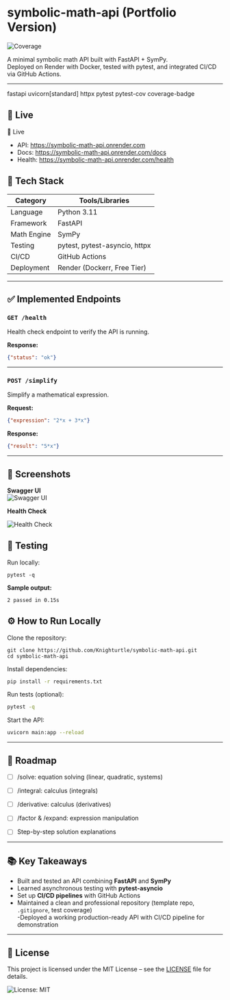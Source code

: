 # symbolic-math-api (Portfolio Version)

![Coverage](./coverage.svg)

A minimal symbolic math API built with FastAPI + SymPy.  
Deployed on Render with Docker, tested with pytest, and integrated CI/CD via GitHub Actions.


---

fastapi
uvicorn[standard]
httpx
pytest
pytest-cov
coverage-badge

## 🚀 Live
🚀 Live
- API: https://symbolic-math-api.onrender.com
- Docs: https://symbolic-math-api.onrender.com/docs
- Health: https://symbolic-math-api.onrender.com/health

## 🚀 Tech Stack
| Category        | Tools/Libraries                  |
|-----------------|----------------------------------|
| Language        | Python 3.11                      |
| Framework       | FastAPI                          |
| Math Engine     | SymPy                            |
| Testing         | pytest, pytest-asyncio, httpx    |
| CI/CD           | GitHub Actions                   |
| Deployment      | Render (Dockerr, Free Tier)                  |


---

## ✅ Implemented Endpoints

### `GET /health`
Health check endpoint to verify the API is running.

**Response:**
~~~json
{"status": "ok"}
~~~

---

### `POST /simplify`
Simplify a mathematical expression.

**Request:**
~~~json
{"expression": "2*x + 3*x"}
~~~

**Response:**
~~~json
{"result": "5*x"}
~~~

---

## 📸 Screenshots

**Swagger UI**  
![Swagger UI](assets/swagger-ui.jpg)




**Health Check**  


![Health Check](assets/health-check.jpg)






## 🧪 Testing

Run locally:
~~~
pytest -q
~~~

**Sample output:**
~~~text
2 passed in 0.15s
~~~



## ⚙️ How to Run Locally

Clone the repository:

```
git clone https://github.com/Knighturtle/symbolic-math-api.git
cd symbolic-math-api

```
Install dependencies:
```bash
pip install -r requirements.txt
```
Run tests (optional):

```bash
pytest -q
```

Start the API:
```bash
uvicorn main:app --reload
```

---



## 🚀 Roadmap
- [ ] /solve: equation solving (linear, quadratic, systems)
- [ ] /integral: calculus (integrals)
- [ ] /derivative: calculus (derivatives)
- [ ] /factor & /expand: expression manipulation
- [ ] Step-by-step solution explanations


---

## 📚 Key Takeaways
- Built and tested an API combining **FastAPI** and **SymPy**  
- Learned asynchronous testing with **pytest-asyncio**  
- Set up **CI/CD pipelines** with GitHub Actions  
- Maintained a clean and professional repository (template repo, `.gitignore`, test coverage)  
-Deployed a working production-ready API with CI/CD pipeline for demonstration
---

## 📜 License
This project is licensed under the MIT License – see the [LICENSE](./LICENSE) file for details.  

![License: MIT](https://img.shields.io/badge/License-MIT-yellow.svg)
